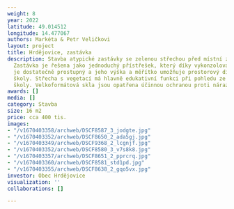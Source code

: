 ```yaml
---
weight: 8
year: 2022
latitude: 49.014512
longitude: 14.477067
authors: Markéta & Petr Veličkovi
layout: project
title: Hrdějovice, zastávka
description: Stavba atypické zastávky se zelenou střechou před místní základní školou.
  Zastávka je řešena jako jednoduchý přístřešek, který díky vykonzolování na tři stojny
  je dostatečně prostupný a jeho výška a měřítko umožňuje prostorový dialog s budovou
  školy. Střecha s vegetací má hlavně edukativní funkci při pohledu ze tříd základní
  školy. Velkoformátová skla jsou opatřena účinnou ochranou proti nárazu ptactva.
awards: []
media: []
category: Stavba
size: 16 m2
price: cca 400 tis.
images:
- "/v1670403358/archweb/DSCF8587_3_jodgte.jpg"
- "/v1670403352/archweb/DSCF8650_2_ada5gj.jpg"
- "/v1670403349/archweb/DSCF9368_2_lcgnjf.jpg"
- "/v1670403352/archweb/DSCF8580_3_v7s8k8.jpg"
- "/v1670403357/archweb/DSCF8651_2_pprcrq.jpg"
- "/v1670403360/archweb/DSCF8581_std1pd.jpg"
- "/v1670403355/archweb/DSCF8638_2_gqo5vx.jpg"
investor: Obec Hrdějovice
visualization: ''
collaborations: []

---
```

